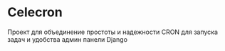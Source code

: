 # Celecron
Проект для объединение простоты и надежности CRON для запуска задач и удобства админ панели Django